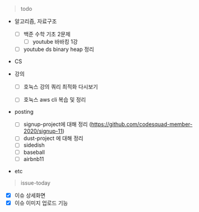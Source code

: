 >  todo

- 알고리즘, 자료구조

  - [ ] 백준 수학 기초 2문제
    - [ ] youtube 바바킹 1강
  - [ ] youtube ds binary heap 정리
- CS
- 강의
  - [ ] 호눅스 강의 쿼리 최적화 다시보기
  - [ ] 호눅스 aws cli 복습 및 정리



- posting

  - [ ] signup-project에 대해 정리 (https://github.com/codesquad-member-2020/signup-11)
  - [ ] dust-project 에 대해 정리
  - [ ] sidedish
  - [ ] baseball
  - [ ] airbnb11
- etc



> issue-today

- [x] 이슈 상세화면
- [x] 이슈 이미지 업로드 기능